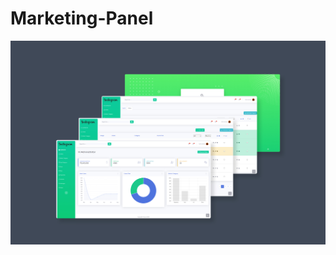 # Marketing-Panel
![Screen Shot](https://github.com/peterrz/Marketing-Panel/blob/master/market1.jpg?raw=true "Project Image")
